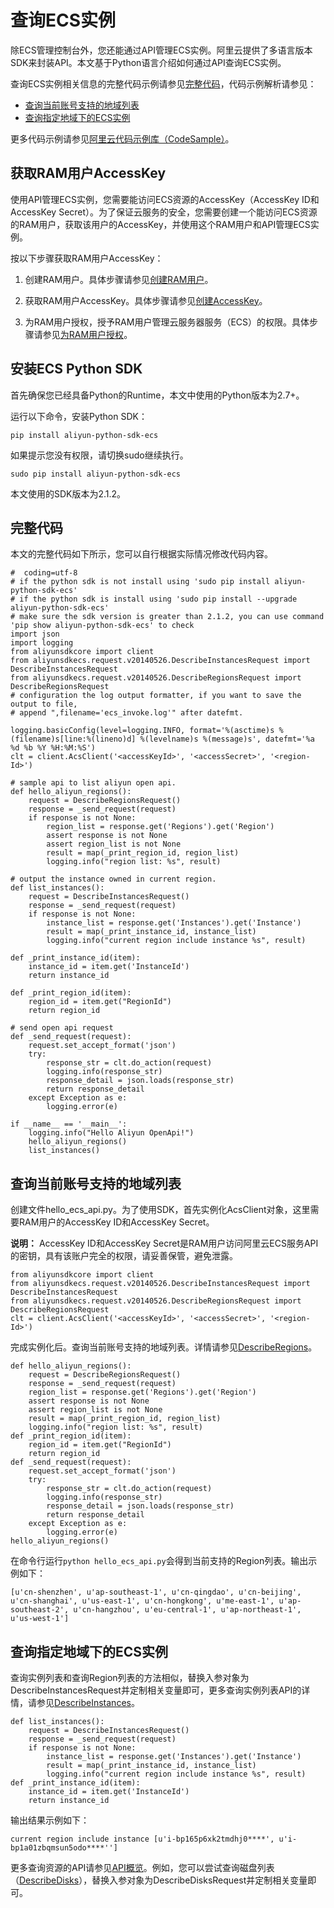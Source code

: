 # 查询ECS实例

除ECS管理控制台外，您还能通过API管理ECS实例。阿里云提供了多语言版本SDK来封装API。本文基于Python语言介绍如何通过API查询ECS实例。

查询ECS实例相关信息的完整代码示例请参见[完整代码](#section_pxa_ljn_dg5)，代码示例解析请参见：

-   [查询当前账号支持的地域列表](#section_jdo_nr8_xi4)
-   [查询指定地域下的ECS实例](#section_ryw_4wu_d4a)

更多代码示例请参见[阿里云代码示例库（CodeSample）](https://developer.aliyun.com/codesample)。

## 获取RAM用户AccessKey

使用API管理ECS实例，您需要能访问ECS资源的AccessKey（AccessKey ID和AccessKey Secret）。为了保证云服务的安全，您需要创建一个能访问ECS资源的RAM用户，获取该用户的AccessKey，并使用这个RAM用户和API管理ECS实例。

按以下步骤获取RAM用户AccessKey：

1.  创建RAM用户。具体步骤请参见[创建RAM用户](/cn.zh-CN/用户管理/创建RAM用户.md)。

2.  获取RAM用户AccessKey。具体步骤请参见[创建AccessKey]()。

3.  为RAM用户授权，授予RAM用户管理云服务器服务（ECS）的权限。具体步骤请参见[为RAM用户授权](/cn.zh-CN/用户管理/为RAM用户授权.md)。


## 安装ECS Python SDK

首先确保您已经具备Python的Runtime，本文中使用的Python版本为2.7+。

运行以下命令，安装Python SDK：

```
pip install aliyun-python-sdk-ecs
```

如果提示您没有权限，请切换sudo继续执行。

```
sudo pip install aliyun-python-sdk-ecs
```

本文使用的SDK版本为2.1.2。

## 完整代码

本文的完整代码如下所示，您可以自行根据实际情况修改代码内容。

```
#  coding=utf-8
# if the python sdk is not install using 'sudo pip install aliyun-python-sdk-ecs'
# if the python sdk is install using 'sudo pip install --upgrade aliyun-python-sdk-ecs'
# make sure the sdk version is greater than 2.1.2, you can use command 'pip show aliyun-python-sdk-ecs' to check
import json
import logging
from aliyunsdkcore import client
from aliyunsdkecs.request.v20140526.DescribeInstancesRequest import DescribeInstancesRequest
from aliyunsdkecs.request.v20140526.DescribeRegionsRequest import DescribeRegionsRequest
# configuration the log output formatter, if you want to save the output to file,
# append ",filename='ecs_invoke.log'" after datefmt.

logging.basicConfig(level=logging.INFO, format='%(asctime)s %(filename)s[line:%(lineno)d] %(levelname)s %(message)s', datefmt='%a %d %b %Y %H:%M:%S')
clt = client.AcsClient('<accessKeyId>', '<accessSecret>', '<region-Id>')

# sample api to list aliyun open api.
def hello_aliyun_regions():
    request = DescribeRegionsRequest()
    response = _send_request(request)
    if response is not None:
        region_list = response.get('Regions').get('Region')
        assert response is not None
        assert region_list is not None
        result = map(_print_region_id, region_list)
        logging.info("region list: %s", result)

# output the instance owned in current region.
def list_instances():
    request = DescribeInstancesRequest()
    response = _send_request(request)
    if response is not None:
        instance_list = response.get('Instances').get('Instance')
        result = map(_print_instance_id, instance_list)
        logging.info("current region include instance %s", result)

def _print_instance_id(item):
    instance_id = item.get('InstanceId')
    return instance_id

def _print_region_id(item):
    region_id = item.get("RegionId")
    return region_id

# send open api request
def _send_request(request):
    request.set_accept_format('json')
    try:
        response_str = clt.do_action(request)
        logging.info(response_str)
        response_detail = json.loads(response_str)
        return response_detail
    except Exception as e:
        logging.error(e)

if __name__ == '__main__':
    logging.info("Hello Aliyun OpenApi!")
    hello_aliyun_regions()
    list_instances()
```

## 查询当前账号支持的地域列表

创建文件hello\_ecs\_api.py。为了使用SDK，首先实例化AcsClient对象，这里需要RAM用户的AccessKey ID和AccessKey Secret。

**说明：** AccessKey ID和AccessKey Secret是RAM用户访问阿里云ECS服务API的密钥，具有该账户完全的权限，请妥善保管，避免泄露。

```
from aliyunsdkcore import client
from aliyunsdkecs.request.v20140526.DescribeInstancesRequest import DescribeInstancesRequest
from aliyunsdkecs.request.v20140526.DescribeRegionsRequest import DescribeRegionsRequest
clt = client.AcsClient('<accessKeyId>', '<accessSecret>', '<region-Id>')
```

完成实例化后。查询当前账号支持的地域列表。详情请参见[DescribeRegions](/cn.zh-CN/API参考/地域/DescribeRegions.md)。

```
def hello_aliyun_regions():
    request = DescribeRegionsRequest()
    response = _send_request(request)
    region_list = response.get('Regions').get('Region')
    assert response is not None
    assert region_list is not None
    result = map(_print_region_id, region_list)
    logging.info("region list: %s", result)
def _print_region_id(item):
    region_id = item.get("RegionId")
    return region_id
def _send_request(request):
    request.set_accept_format('json')
    try:
        response_str = clt.do_action(request)
        logging.info(response_str)
        response_detail = json.loads(response_str)
        return response_detail
    except Exception as e:
        logging.error(e)
hello_aliyun_regions()
```

在命令行运行`python hello_ecs_api.py`会得到当前支持的Region列表。输出示例如下：

```
[u'cn-shenzhen', u'ap-southeast-1', u'cn-qingdao', u'cn-beijing', u'cn-shanghai', u'us-east-1', u'cn-hongkong', u'me-east-1', u'ap-southeast-2', u'cn-hangzhou', u'eu-central-1', u'ap-northeast-1', u'us-west-1']
```

## 查询指定地域下的ECS实例

查询实例列表和查询Region列表的方法相似，替换入参对象为DescribeInstancesRequest并定制相关变量即可，更多查询实例列表API的详情，请参见[DescribeInstances](/cn.zh-CN/API参考/实例/DescribeInstances.md)。

```
def list_instances():
    request = DescribeInstancesRequest()
    response = _send_request(request)
    if response is not None:
        instance_list = response.get('Instances').get('Instance')
        result = map(_print_instance_id, instance_list)
        logging.info("current region include instance %s", result)
def _print_instance_id(item):
    instance_id = item.get('InstanceId')
    return instance_id
```

输出结果示例如下：

```
current region include instance [u'i-bp165p6xk2tmdhj0****', u'i-bp1a01zbqmsun5odo****'']
```

更多查询资源的API请参见[API概览](/cn.zh-CN/API参考/API概览.md)。例如，您可以尝试查询磁盘列表（[DescribeDisks](/cn.zh-CN/API参考/块存储/DescribeDisks.md)），替换入参对象为DescribeDisksRequest并定制相关变量即可。

